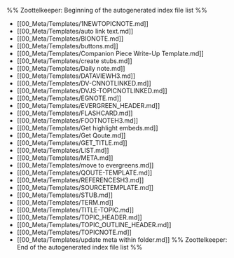 %% Zoottelkeeper: Beginning of the autogenerated index file list  %%
-  [[00_Meta/Templates/1NEWTOPICNOTE.md]]
-  [[00_Meta/Templates/auto link text.md]]
-  [[00_Meta/Templates/BIONOTE.md]]
-  [[00_Meta/Templates/buttons.md]]
-  [[00_Meta/Templates/Companion Piece Write-Up Template.md]]
-  [[00_Meta/Templates/create stubs.md]]
-  [[00_Meta/Templates/Daily note.md]]
-  [[00_Meta/Templates/DATAVIEWH3.md]]
-  [[00_Meta/Templates/DV-CNNOTLINKED.md]]
-  [[00_Meta/Templates/DVJS-TOPICNOTLINKED.md]]
-  [[00_Meta/Templates/EGNOTE.md]]
-  [[00_Meta/Templates/EVERGREEN_HEADER.md]]
-  [[00_Meta/Templates/FLASHCARD.md]]
-  [[00_Meta/Templates/FOOTNOTEH3.md]]
-  [[00_Meta/Templates/Get highlight embeds.md]]
-  [[00_Meta/Templates/Get Qoute.md]]
-  [[00_Meta/Templates/GET_TITLE.md]]
-  [[00_Meta/Templates/LIST.md]]
-  [[00_Meta/Templates/META.md]]
-  [[00_Meta/Templates/move to evergreens.md]]
-  [[00_Meta/Templates/QOUTE-TEMPLATE.md]]
-  [[00_Meta/Templates/REFERENCESH3.md]]
-  [[00_Meta/Templates/SOURCETEMPLATE.md]]
-  [[00_Meta/Templates/STUB.md]]
-  [[00_Meta/Templates/TERM.md]]
-  [[00_Meta/Templates/TITLE-TOPIC.md]]
-  [[00_Meta/Templates/TOPIC_HEADER.md]]
-  [[00_Meta/Templates/TOPIC_OUTLINE_HEADER.md]]
-  [[00_Meta/Templates/TOPICNOTE.md]]
-  [[00_Meta/Templates/update meta within folder.md]]
%% Zoottelkeeper: End of the autogenerated index file list  %%
